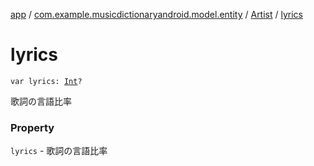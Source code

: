 [app](../../index.md) / [com.example.musicdictionaryandroid.model.entity](../index.md) / [Artist](index.md) / [lyrics](./lyrics.md)

# lyrics

`var lyrics: `[`Int`](https://kotlinlang.org/api/latest/jvm/stdlib/kotlin/-int/index.html)`?`

歌詞の言語比率

### Property

`lyrics` - 歌詞の言語比率